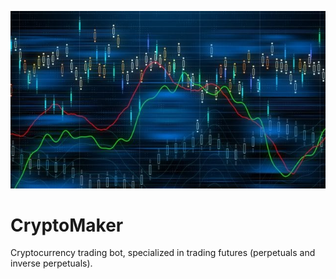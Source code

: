 ![Image](images/trading.jpg "")

# CryptoMaker
Cryptocurrency trading bot, specialized in trading futures (perpetuals and inverse perpetuals).
